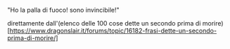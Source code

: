 "Ho la palla di fuoco! sono invincibile!"

direttamente dall'(elenco delle 100 cose dette un secondo prima di morire)[https://www.dragonslair.it/forums/topic/16182-frasi-dette-un-secondo-prima-di-morire/]